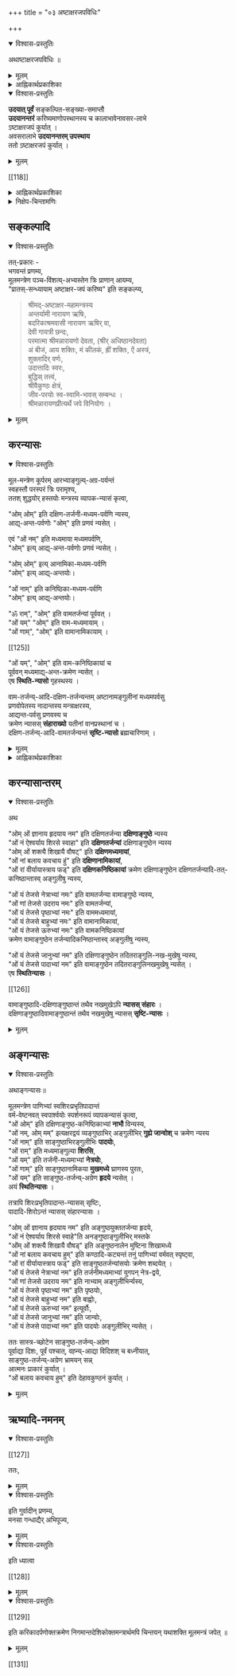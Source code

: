 +++
title = "०३ अष्टाक्षरजपविधिः"

+++

<details open><summary>विश्वास-प्रस्तुतिः</summary>

अथाष्टाक्षरजपविधिः ॥
</details>

<details><summary>मूलम्</summary>

अथाष्टाक्षरजपविधिः ॥
</details>

<details><summary>आह्निकार्थप्रकाशिका</summary>

ततोऽष्टाक्षरजपम् आह – **अथाष्टाक्षरजप** इति ।  
मया प्रदर्श्यत इति शेषः ।  
आचमन-प्रकरणोदाहृत-वचनानुसारेण  
सन्ध्यान्ताचमनम् एकं कृत्वा  
मूल-मन्त्र-जपः कार्य इति बोध्यम् ।  
तदुक्तं – 

> मद्-भक्ता ये नर-श्रेष्ठा  
मद्गता मत्परायणाः ।  
मद्-याजिनो मन्-नियमास्  
**तान्** प्रयत्नेन **पूजयेत्** ॥  
तेषान्तु पावनायाहं  
नित्यम् एव युधिष्ठिर ।  
उभे सन्ध्ये **ऽधितिष्ठामि**  
ह्य् अस्कन्नं तद्-व्रतम् मम ॥  
तस्माद् अष्टाक्षरम् मन्त्रं  
मद्-भक्तैर् वीत-कल्मषैः ।  
सन्ध्या-कालेषु **जप्तव्यं**,  
सततञ् चात्म-शुद्धये ॥ 

इति श्रीवैष्णव-धर्म-शास्त्रोक्तश्रीमदष्टाक्षरजपोपि सन्ध्यायामवसरे कार्यः इति ।
</details>

<details open><summary>विश्वास-प्रस्तुतिः</summary>

**उदयात् पूर्वं** सङ्कल्पित-सङ्ख्या-समाप्तौ  
**उदयानन्तरं** करिष्यमाणोपस्थानस्य च कालाभावेनावसर-लाभे  
ऽष्टाक्षरजपं कुर्यात् ।  
अवसरालाभे **उदयानन्तरम् उपस्थाय**  
ततो ऽष्टाक्षरजपं कुर्यात् ।
</details>

<details><summary>मूलम्</summary>

उदयात्पूर्वं सङ्कल्पितसङ्ख्यासमाप्तौ उदयानन्तरं करिष्यमाणोपस्थानस्य च कालाभावेनावसरलाभेऽष्टाक्षरजपं कुर्यात् । अवसरालाभे उदयानन्तरमुपस्थाय ततोऽष्टाक्षरजपं कुर्यात् ।
</details>

[[118]]

<details><summary>आह्निकार्थप्रकाशिका</summary>

अत्र गायत्र्य्-उपस्थानात् पूर्वम् एवाष्टाक्षर-जपः आचार्य-पादाभिमत इत्येकेतरोक्तं  
प्रमाण-न्यायाचार्यपाद-श्रीसूक्ति-विरुद्धम् इति  
हृदि निधाय  
उदाहृताचार्य-पाद-श्रीसूक्त्य्-अभिप्रेतार्थम् आह - **उदयात्पूर्वमि**त्यादिना । 

न च 

> सङ्कल्पित-सङ्ख्यात-गायत्री-जपानन्तरम्  
उपस्थानान्तम् असङ्ख्यात-गायत्रीजपोऽनुष्ठेयः ।  
अतो नाष्टाक्षरजपावसर 

इति वाच्यम् - 

असङ्ख्यात-गायत्री-जप-नैष्फल्यस्य गायत्री-जप-प्रकरणे समर्थितत्वेन  
तत्परित्यागेनाष्टाक्षर-जपस्य कार्यत्वात् । 

अत्र वक्तव्यं सर्वं श्रीनिक्षेप-चिन्तामणौ सम्यग् अनुगृहीतम्।   
तद्-अभिप्रेतार्थाः केचन प्रदर्श्यन्ते।  
</details>

<details><summary>निक्षेप-चिन्तामणिः</summary>

"तस्माद् अष्टाक्षरं मन्त्रम्"-इत्यादि-वचन-विहिताष्टाक्षर-जपः  
नित्यः उत काम्य इति विवेचनीयम्,  
एकेतराह्निकपक्षः

> सन्ध्या-काल-विहितस् तज्-जपो नित्यः  
> सततम् इति विहितः काम्यः, 
>
>> सततं चात्मशुद्धये 
>
> इति तत्रैवात्म-शुद्धि-रूप-फल-श्रवणाद् इति ।  

तन्मन्दम् - आचार्यपाद-श्रीसूक्त्य्-अभिप्राय-न्याय-विरोधात्,  
श्री-सच्-चरित्र-रक्षायां 

> कामाधिकारत्वे सम्भवति  
> नित्यत्व-कल्पनायोगात् 

इति, 

> तत्-तद्-वाक्य-प्रकृत-फल-विशेषापेक्षया निषेध  
> इत्य् आसत्तेर् व्यवस्थाप्यम् 

इति चानुगृहीतं,  
प्रकृते आत्म-शुद्धि-कामाधिकारत्वे सम्भवति  
नित्यत्व-कल्पनं न न्याय्यम्।  

यथा +ऊर्ध्वपुण्ड्रविधौ मध्यमा-कनिष्ठिका-निषेधस्य  
निषेध-बोधक-वाक्य-समभिव्याहृत--  
वाक्यावगताङ्गुल्य्-अन्तर-फल-विषयत्वम् आसत्तेर् व्यवस्थापितं, 

सन्ध्याकालेषु जप्तव्यम् इत्य्-अत्रापि  
विधेस् समभिव्याहृत-वाक्य-प्रतिपन्नात्म-शुद्धि-फल-विषयत्वम्  
आसत्तेर् व्यवस्थाप्यम् इति,  
तत्रापि काम्य-विधिरेव । 

यद् अपरोक्तं – 

>> तेषान्तु पावनायाहं  
नित्यम् एव युधिष्ठिर ।  
उभे सन्ध्ये **ऽधितिष्ठामि**  
ह्य् अस्कन्नं तद्-व्रतम् मम ॥  
तस्माद् अष्टाक्षरम् मन्त्रं  
मद्-भक्तैर् वीत-कल्मषैः ।  
सन्ध्या-कालेषु **जप्तव्यं**,  
सततञ् चात्म-शुद्धये ॥
>
> इत्यत्र, शाबरभाष्ये -
>
>> यावज्-जीवम् अग्निहोत्रं जुहोतीत्य् अत्र  
>> जीवन-रूप-निमित्त-नैयत्येनाग्निहोत्रं नियतम् 
>
> इति भाषित-रीत्या सन्ध्याकालयोर् भगवद्-अधिष्ठान-रूप-निमित्तस्य नियतत्त्वेन  
> तन्-निमित्तक-श्रीमद्-अष्टाक्षर-जपस्यापि नियत-तमत्वं  
> सन्ध्या-कालयोस् सिद्धम् 

इति, तन् न  - 

दृष्टान्ते फलाश्रुतेः 'यावज्जीवम्' इति श्रुतेश् च  
निमित्त-नियतत्वाधीन-नित्यत्व-सिद्धाव् अपि,  
'तेषान्तु पावनाये'त्य्-आदिवचने  
पावनत्व-फलार्थ-सन्ध्या-काल-भगवद्-अधिष्ठान-रूप-  
निमित्त-नैयत्यावगमेन दृष्टान्त-वैषम्यात्,

[[119]]

तस्य निमित्तस्य 

> तस्माद् अष्टाक्षरं मन्त्रम् 

इत्यत्र तच्-छब्देन परामर्शात्,  
तद्-धेतुकस्य सन्ध्या-कालाष्टाक्षर-जपस्यात्म-शुद्धि-कामनाधिकारत्वस्य  शब्द-स्वरस-सिद्धत्वात्,  
अन्यथा पावनार्थ-सन्ध्याधिष्ठानं, 'तस्मादि'ति तच्-छब्देन परामृश्य  
तद्धेतुक-सन्ध्या-कालिकाष्टाक्षर-जप-विधानेऽपि नित्यत्वाङ्गीकारे  
तद्-वाक्यं जरद्-गवादि-वाक्यवद् अनन्वितार्थकं स्यात् । 

न चात्मशुद्धिफलकत्वं नित्यत्व-पर्यवसायीति वाच्यं – श्रुतिस्मृतिविरोधात् । 

> वैश्वानरं द्वादशकपालं निर्वपेत्  
> पुत्रे जाते यद् अष्टाकपालो भवति 

इत्यारभ्य, 

> यस्मिन् जात एताम् इष्टिं निर्वपति  
> पूत एव तेजस्व्य् अन्नाद इन्द्रियावी पशुमान् भवति 

इत्यन्तेन काम्य-फलानि प्रतिपाद्य, 

> अप वा एष सुवर्गाल् लोकाच् छिद्यत 

इति प्रत्यवाय-परिहारं श्रुतिर् आह,  
एतच्-छ्रुति-विहित-जातेष्टि-विषयम् अधिकारं 

> प्रत्यवायपरीहारे  
> फलान्तरसमन्विते ।  
> तत्र संवलितं प्राहुर्  
> अधिकारं विचक्षणाः ॥ 

इति शास्त्रीयनियमनाधिकारे ऽन्वगृह्णन् ।  
एतत्-कारिकार्थः श्रीसारास्वादिन्याम् अवलोकनीयः ।  

अत्र पूतत्वं काम्यफलतयोक्तम् -  
स्मृतिरत्नाकरे - 

> येषां जपैश्च होमैश्च पूयन्ते 

इत्युपक्रमात्, 

> एतानि जप्यानि पुनन्ति जन्तून् 

इत्युपसंहाराच्च एते जपाः काम्या इति  
मध्याह्न-सन्ध्यायां गायत्री-व्यतिरिक्त-मन्त्राणां परिशुद्धि-फल-श्रवणेन काम्यत्वोक्तेः,  
अत्रापि काम्यत्वस्यैव वाच्यत्वात् ।  

आश्वमेधिके पञ्चाशीतितमेऽध्याये श्रीवैष्णव-धर्मशास्त्रे युधिष्ठिरः -

> वृथा च कति जन्मानि  
> वृथा दानानि कानि च ।  
> वृथा च जीवितं केषां  
> नराणां पुरुषोत्तम ॥ 

इति वृथा जन्म-दानादिकं पप्रच्छ ।  
श्रीभगवान् वृथा जन्म-दानादिकं विस्तरेण प्रतिपाद्य  
सत्-पात्र-दान-फल-कथनावसरे  
आत्म-शुद्धि-फलक-सन्ध्या-काल-तद्-इतर-कालिकाष्टाक्षर-जपं विधायाध्यायान्ते 

> एवं सर्वास्व् अवस्थासु  
> सर्वदानानि पाण्डव ।  
> मद्भक्तेभ्यः प्रदत्तानि
> स्वर्गमार्गप्रदानि वै ॥ 

इति दानफलमेव प्रतिपादितम् ।  
उपरितनाध्यायेषु च,  
आचार-दोष-ब्राह्मणादि-गुण-दोष-दान-विशेष-फलादिकम् एव प्रपञ्चितम् । 

[[120]]

तत्रैक-नवतितमेऽध्याये – 

> गायत्रीं च यथाशक्ति  
> जप्त्वा सूक्तं च मामकम् ।  
> मन्मयानि च सामानि  
> पौरुषं व्रतमेव तत् ॥  
> ततश् चालोकयेद् अर्कं  
> "हँसश् शुचिषद्" इत्यपि ।  
> प्रदक्षिणं समावृत्य  
> नमस्कृत्य दिवाकरम् ॥ 

इति गायत्री-साम-मन्व्-अशेष-जपानन्तरम्  
उपस्थान-प्रदक्षिण-नमस्कारादिकम् एव क्रमात् प्रतिपादितं,  
मध्ये नाष्टाक्षर-जपो विहितः ।  

एवं च प्रकरणानुगुण्येनात्मशुद्धि-कामनायां  
सन्ध्याकालेषु सततं चाष्टाक्षरजपः कार्य इति सिद्धम् । 

> ततः परं चाध्ययनं  
जपं भागवतो यदा ।  
कुर्यात् स्वाध्यायकालोऽसौ  
कीर्तितो मुनिपुङ्गव ॥  

> अर्चयांश् च ततो देवं  
ततो मन्त्रान् जपन्न् अपि ।  
ध्यायन्न् अपि परं देवं  
कालेषूक्तेषु पञ्चसु ॥ 

> स्वाध्यायश्च  
श्रुति-स्मृतीतिहास--  
मन्त्र-जप--  
सत्-संवाद+  
अध्यात्म-शास्त्र-श्रवण-प्रवचनाद्य्-आत्मा, 

> अत्र परिपूर्ण-ज्ञानस्य उपबृंहण-निरपेक्षस्याधिकारि-विशेषस्य  
द्वि-षड्--अष्ट--षड्-अक्षर--द्वयादि-जप एव स्वाध्याय इति,  
तत्र तद्-विधिः,  
अत एव रहस्याम्नाये वेदान्तर-निषेधेन द्वि-षट्क-मात्र-स्वाध्याय-विधानं निर्व्यूढं, 

> सङ्ग्रह-रुचीनां महामन्त्र-सक्तानां च  
> सर्व-सार-भूत-व्यापक-मन्त्र-जपोपदेशः

इति नारदीय-संहिता-वचन--वङ्गिवंशेश्वरकारिका--श्रीपाञ्चरात्ररक्षावाक्यैः  
स्वाध्यायकाल एवाष्टाक्षर-जपो नित्य इत्य् अवगम्यते,  
फलाश्रवणात् ।+++(5)+++  

श्रीचरम-श्लोकाधिकारे 

> तस्माद् अष्टाक्षरं मन्त्रम् 

इति कृत्स्नवचनम् उपादाय - 

> இப்புடைகளிலுள்ள வைகளெல்லாம் अवश्यकर्तव्य ங்களான नित्यनैमित्तिक ங்களுக்கு विरोध ம் வாராதபடி அவற்றுக்குப் போக்கிமிக்க காலத்திலேயாகக் கடவது 

इति तस्यावश्य-कर्तव्य-सन्ध्याद्य्-अनविरुद्ध-काल-कर्तव्यत्वाभिधानात् । उपरि 

> श्रौत-स्मार्ताविरुद्धेषु कालेषु जपमाचरेत् 
>
> என்று நாரதாதிகளுஞ் சொன்னார்கள் 

इति श्रीसूक्त्यापि  
श्रुति-स्मृति-विहित-सन्ध्याद्यनविरुद्धकाल एव  
भारतेतिहासाश्वमेधिक-पर्व-स्थ--  
श्रीवैष्णव-धर्म-शास्त्र-विहिताष्टाक्षर-जपाचरणं न्याय्यम् इति प्रतीयते । 

श्रीन्यायपरिशुद्धौ 

> आचारे धर्मशास्त्राणि 

इत्य् अनुगृहीतत्वेनाधिकृत-धर्म-शास्त्र-विहित--सान्ध्य-कर्माद्य्-उपरोधेनाचार+अनधिकृतेतिहास-विहिताष्टाक्षर-जपो नाचार्य-पादाभिमतः ।+++(4)+++  
स्मृत्यधिकरण-श्रीभाष्ये धर्मशास्त्रस्य  
कर्मभागोपबृंहणत्वस्य+ इतिहास-पुराणयोर् वेदान्तोपबृंहणत्वस्यानुगृहीतत्वाच् चायम् अर्थस् सिद्धः ।

[[121]]

श्रीपाञ्चरात्ररक्षायां गायत्रीजपविध्य्-अनन्तरं 

> न च क्रमन्न च हसन् 

इत्यादिना 

> इत्यादयश्च जपकालनियमाः 

इति जपकाल-नियमम् उक्त्वा 

> मद्भक्ता ये नरश्रेष्ठाः 

इत्यादिना 

> श्रीवैष्णव-धर्मशास्त्रोक्त-श्रीमद्-अष्टाक्षर-जपोऽपि  
> यथाशक्ति सन्ध्यायाम् अवसरे कार्यः 

इति अष्टाक्षरजपं प्रसङ्गाद् अभिधाय,  
'प्राणायामेने'त्यादिना गायत्री-जप-विशेषम् उक्त्वा,  
गायत्र्य्-अष्टाक्षरादि-जप-साधारण्येन  
जपस्थान-गणन-साधन--तत्-प्रकार--जप-प्रभाव--  
जप-मध्य-गत-गुरु-वैष्णवीय-सम्भाषणादि-पूजानुमति--  
सप्रणव-सङ्ख्यात-मानस-जपादिकं कथितम् ।  

उपस्थानात् पूर्वम् एवाष्टाक्षरजपः आचार्यपादाभिमत  
इति वदद्भिः पाठ-क्रम एव नियामक इति वक्तव्यम् । 

> प्राङ्मुखः प्राग्-उदङ्-मुखो वा तिष्ठन्  
> गायत्रीम् आवर्त्य  
> पूर्ववत् कृत-प्राणायाम-त्रयः  
> सन्ध्योपस्थान-सङ्कल्प-पूर्वकम्  
> उत्तमे शिखर इति मन्त्रेण  
> गायत्रीम् अनुज्ञाप्य 

इत्य्-आदि-श्रीसूक्तौ क्त्वा-श्रुत्या गायत्र्य्-अनन्तरम् उपस्थानक्रमः प्रतीतः ।  
अयं च क्रमः श्रीपाञ्चरात्ररक्षायां 

> स्वसूत्रविहितम् एव सन्ध्योपासनादिकं कर्तृम् उचितम् 

इत्यत्र साधकतया उदाहृतैः, 

> पाद्मे च शौचाचमन-दन्त-धावन-स्नानानि यथा-क्रमं विधायानन्तरम् एवं सन्ध्योपासनम् उक्तम् 
>
>> आचम्य प्रोक्षयेद् दर्भ-  
> वारिभिर् मन्त्रवत् तनुम् ।

इत्य्-आद्य्-उदाहृतैः 

> तर्पयेद् उपविश्याथ  
तत्तन्-मन्त्रम् उदीरयन् ।  
देवादीन् सलिले तिष्ठन्  
सावित्रीं प्राङ्मुखो जपेत् ॥  
यावत्-सूर्योदयं दृष्ट्वा  
प्राञ्जलिस् तिमिरापहम् ।  
उपस्थाय स्वशाखोक्तैः  
मन्त्रैर्ध्येयं हृदि स्थितम् ॥ 

इति वचनैः,

[[122]]

> प्राङ्मुखस् सावित्रीं सहस्रकृत्वः आवर्तयेद् 

इत्यादिभिः 

> त्रिभिश्च प्राणायामैस्  
तांस् ततो ब्रह्म-हृदयेन  
वारुणीभ्यां सायम् उपतिष्ठते  
"इमं मे वरुण", "तत्त्वायामी"ति द्वाभ्यां,  

> एवं प्राङ्मुखः प्रातस् तिष्ठन्  
मैत्रीभ्याम् अहर् अहर् उपतिष्ठते,  
"मित्रस्य चर्षणीधृतः" "मित्रो जनान् यातयती"ति द्वाभ्यां, 

> दर्भेष्व् आसीनो दर्भान् धारयमाणः  
सावित्रीं सहस्रकृत्वः आवर्तयेत्  
शतकृत्वो ऽपरिमितकृत्वो वा, दशवारम् ।  
अथादित्यम् उपतिष्ठते,  
"उद् वयन् तमसस्परि, उदुत्यं चित्रं, तच्चक्षुर् देवहितं, य उदगात्" 

इति बोधायन-धर्म-सूत्र-वाक्यैश् च  
श्रौत-क्रमेण प्रतिपादितम् । 

गायत्री-जपोपस्थान-क्रमम् अनुसृत्याचार्यपादानुगृहीतः ।  
आचार्यपादोदाहृतेषु 

> गायत्री-जप-पर्यन्तं  
मन्त्राचमन-पूर्वकम् ।  
सान्ध्यं कर्माखिलं साधु  
समाप्य च यथाविधि ॥
>
> ततः स्व-कर्म-भोक्तारम्  
आदित्यान्तर्-अवस्थितम् ।  
उपस्थाय स्वकैर्मन्त्रैर्  
नारायणम् अतन्द्रितः ॥

> आदित्यान्तः-स्थितस्यार्घ्यं  
वितीर्य परमात्मनः ।  
प्रतिपादिकया विष्णोः  
सावित्र्या तं जपेद्-धरिम् ॥
>
> ध्यायन् जप्त्वोपतिष्ठेत  
तम् एव पुरुषोत्तमम् ।  

इति वङ्गिवंशेश्वर-नारायणमुनिवचनेषु जप्त्वा  
‘ततः’ इति श्रुत्यैव गायत्री-जपानन्तरम् उपस्थानक्रमोऽवगतः । 

> एवं **जपित्वा** गायत्रीम्  
**उपस्थाय** दिवाकरम् ।  
सूर्यस्याभिमुखं **जप्त्वा**  
गायत्रीं नियतात्मवान् ॥  
**उपस्थानं** ततः कृत्वा  
**नमस्कुर्यात्** ततो हरिम् ।  
एवं जप्त्वा यथाशक्ति  
ह्युदिते तु दिवाकरे ॥  
उत्तमेत्यनुवाकेन  
उद्वास्य तु यथागतम् 

इति वासिष्ठसंहिता-वृद्धहारीत-स्मृतिरत्नाकर-स्थ-वचनैः  
श्रौतक्रमेण गायत्री-जपानन्तर्यम्  
उपस्थाने प्रतीयते । 

पाठक्रमात् श्रौतक्रमस्य बलीयस्त्वं सर्वमीमांसकसम्मतम्,  
अनुगृहीतं च श्रीभाष्ये अर्चिरादिपादे । 

[[123]]

यद्य्-अष्टाक्षर-जपः उपस्थानात् पूर्वं नियमेनाचार्यपादाभिप्रेतः, तदा 

> प्राङ्मुखः प्राग्-उदङ्मुखो वा तिष्ठन्  
> गायत्रीमावर्त्य

इत्यनन्तरं, 

> अष्टाक्षरं जप्त्वा पूर्ववत् कृत-प्राणायामत्रयः 

इत्यादिवाक्यं रचनीयं स्यात्, न तथा रचितम् ।

> सन्ध्याकालेषु जप्तव्यम् 

इति वचन-विहिताष्टाक्षर-जपस्योदयात् पूर्वं सङ्कल्पित-समाप्तौ  
उदयानन्तरं पूर्वोपदर्शितार्ध-प्रहर-पर्यन्त-सन्ध्याकाल-करणेऽपि विधेश् चारितार्थ्य-सम्भवात्,  
तद्-वचन-बलेन  
पञ्चरात्र-स्मृति-वचन-सम्प्रदायोक्त्य्-आचार्य-पाद-श्री-सूक्त्य्-अवगत-  
प्रदर्शित-श्रौत-क्रम-बाधो न युक्त एव । किं बहुना स्मृतिरत्नकरे – 

> किञ्चिद् अभ्युदिते रवौ 

इति विहित-माघ-स्नानं स्त्री-शूद्रादि-विषयम् इति व्यवस्थाप्योक्तं — 

> विप्रादि-विषये तु सन्ध्यातिक्रम-दोषो दुर्वारस् स्यात्,  
> मार्जनाद्य्-उपस्थानान्तम् एक-कर्मत्वेन  
> मध्ये कर्मान्तरानुष्ठानायोगात्,  
> ‘उदयन्तं दिवाकरम्' इति उदय-काल-सूर्योपस्थान-विधानाच् च  
> किञ्चिद्-अभ्युदिते स्नात्वा ऽनुष्ठाने  
> मासं +++(यावत्)+++ सन्ध्यातिक्रमेणाशुचित्व-कर्मानर्हत्व-शूद्रत्वादिदोषाः प्रसज्येरन् 

इति  
मार्जनाद्य्-उपस्थानान्तम् एकं कर्म +इति  
मध्ये माघस्नानादि-क्रियानुष्ठाने दोषाश् च  
प्रतिपादिताः । 

इतराह्निके -

> माघस्नानस्य नित्यत्वात्  
किञ्चिदभ्युदिते रवौ ।  
स्त्रीणां स्मृतं द्विजानान्तु  
प्रागादित्योदयाद् इति ।  
किञ्चिद्-अभ्युदिते भानौ  
माघस्नाने कृते द्विजैः ।  
सन्ध्यातिक्रम-दोषेण  
महान् दाषो भवेद् ध्रुवम् ।  
प्रोक्षणादेर् उपस्थानान्तस्यैकत्वेन कर्मणः ॥ 

इति रत्नाकरानुसारः कृतः ।  
न हि "कर्मणि क्रियान्तरम्" इति मीमांसक-घोषितम् ।  

श्रीमद्-अष्टाक्षर-जपः  
न श्रुति-स्मृति-विहित-सान्ध्य-कर्माङ्गाद्य्-अन्तर्-भूतः, मानाभावात् । 

[[124]]

अत 

> उपस्थानान्त-सान्ध्य-कर्म-मध्ये  
उपस्थानोपरोधेन क्रियान्तराष्टाक्षर-जप-कर्तव्यत्व-कथनं  
प्रमाणाचार्य-पाद-श्रीसूक्ति--स्व-मूल-ग्रन्थ--स्वोक्ति--मीमांसक-वाक्य-विरुद्धम् 

इति,  

>> उपस्थानात् पूर्वम् एवाष्टाक्षर-जप-पक्षः आचार्यपादाभिमत 
>
> इति कथनम् अविमर्श-कृतम् 

इति सद्-उपदेश--पूर्वकाचार्यपाद-सर्व-श्रीसूक्ति--मीमांसा-न्याय-विमर्श-कृद्भिर् अनुसन्धेयम् ।  

अष्टाक्षर-जप-प्रभावादिकं तत्र तत्रोक्तं द्रष्टव्यम् ।
</details>

## सङ्कल्पादि
<details open><summary>विश्वास-प्रस्तुतिः</summary>

तत्-प्रकारः -  
भगवन्तं प्रणम्य,  
मूलमन्त्रेण पञ्च-विंशत्य्-अभ्यस्तेन त्रिः प्राणान् आयम्य,  
"प्रातस्-सन्ध्यायाम् अष्टाक्षर-जपं करिष्य" इति सङ्कल्प्य,  

> श्रीमद्-अष्टाक्षर-महामन्त्रस्य  
> अन्तर्यामी नारायण ऋषिः,  
> बदरिकाश्रमवासी नारायण ऋषिर् वा,  
> देवी गायत्री छन्दः,  
> परमात्मा श्रीमन्नारायणो देवता,  (श्रीर् अधिष्ठानदेवता)  
> अं बीजं, आय शक्तिः, मं कीलकं, ह्रीं शक्तिः, ऐं अस्त्रं,  
> शुक्लादिर् वर्णः,  
> उदात्तादिः स्वरः,  
> बुद्धिस् तत्त्वं,  
> श्रीवैकुण्ठः क्षेत्रं,  
> जीव-परयोः स्व-स्वामि-भावस् सम्बन्धः ।  
> श्रीमन्नारायणप्रीत्यर्थे जपे विनियोगः । 
</details>

<details><summary>मूलम्</summary>

तत्प्रकारः - भगवन्तं प्रणम्य, मूलमन्त्रेण पञ्चविंशत्यभ्यस्तेन त्रिःप्राणानायम्य, प्रातस्सन्ध्यायामष्टाक्षरजपं करिष्य सति सङ्कल्प्य, श्रीमदष्टाक्षरमहामन्त्रस्य अन्तर्यामी नारायण ऋषिः, बदरिकाश्रमवासी नारायण ऋषिर्वा, देवी गायत्री छन्दः, परमात्मा श्रीमन्नारायणो देवता,  (श्रीरधिष्ठानदेवता) अं बीजं, आय शक्तिः, मं कीलकं, ह्रीं शक्तिः, ऐं अस्त्रं, शुक्लादिर्वर्णः, उदात्तादिः स्वरः, बुद्धिस्तत्वं, श्रीवैकुण्ठः क्षेत्रं, जीवपरयोः स्वस्वामिभावस्सम्बन्धः । श्रीमन्नारायणप्रीत्यर्थे जपे विनियोगः ।
</details>

## करन्यासः
<details open><summary>विश्वास-प्रस्तुतिः</summary>

मूल-मन्त्रेण कूर्परम् आरभ्याङ्गुल्य्-अग्र-पर्यन्तं  
स्वहस्तौ परस्परं त्रिः परामृश्य,  
ततश् शुद्धयोर् हस्तयोः मन्त्रस्य व्यापक-न्यासं कृत्वा,  

"ओम् ओम्" इति दक्षिण-तर्जनी-मध्यम-पर्वणि न्यस्य,  
आद्य्-अन्त-पर्वणोः "ओम्" इति प्रणवं न्यसेत् ।  

एवं "ओं नम्" इति मध्यमाया मध्यमपर्वणि,  
"ओम्" इत्य् आद्य्-अन्त-पर्वणोः प्रणवं न्यसेत् ।  

"ओम् ओम्" इत्य् आनामिका-मध्यम-पर्वणि  
"ओम्" इत्य् आद्य्-अन्तयोः।  

"ओं नाम्" इति कनिष्ठिका-मध्यम-पर्वणि  
"ओम्" इत्य् आद्य्-अन्तयोः।   

"ॐ राम्", "ओम्" इति वामतर्जन्यां पूर्ववत् ।  
"ओं यम्" "ओम्" इति वाम-मध्यमायाम् ।  
"ओं णाम्", "ओम्" इति वामानामिकायाम् । 

[[125]]

"ओं यम्", "ओम्" इति वाम-कनिष्ठिकायां च  
पूर्ववन् मध्यमाद्य्-अन्त-क्रमेण न्यसेत् ।  
एष **स्थिति-न्यासो** गृहस्थस्य । 

वाम-तर्जन्य्-आदि-दक्षिण-तर्जन्यन्तम् अष्टानामङ्गुलीनां मध्यमपर्वसु  
प्रणवोपेतस्य नादान्तस्य मन्त्राक्षरस्य,  
आद्यन्त-पर्वसु प्रणवस्य च  
क्रमेण न्यासस् **संहाराख्यो** यतीनां वानप्रस्थानां च ।  
दक्षिण-तर्जन्य्-आदि-वामतर्जन्यन्तं **सृष्टि-न्यासो** ब्रह्मचारिणाम् । 
</details>

<details><summary>मूलम्</summary>

मूलमन्त्रेण कूर्परमारभ्याङ्गुल्यग्रपर्यन्तं स्वहस्तौ परस्परं त्रिः परामृश्य, ततश्शुद्धयोर्हस्तयोः मन्त्रस्य व्यापकन्यासं कृत्वा, ओमोमिति दक्षिणतर्जनीमध्यमपर्वणि न्यस्य, आद्यन्तपर्वणोः ओमिति प्रणवं न्यसेत् । एवं ओं नमिति मध्यमाया मध्यमपर्वणि, ओमित्याद्यन्तपर्वणोः प्रणवं न्यसेत् । ओमोमित्यानामिकामध्यमपर्वणि ओमित्याद्यन्तयोः। ओं नामिति कनिष्ठिकामध्यमपर्वणि ओमित्याद्यन्तयोः । औं रां ओमिति वामतर्जन्यां पूर्ववत् । ओं यं ओमिति वाममध्यमायाम् । ओं णां ओमिति वामानामिकायाम् ।

[[125]]

ओं यं ओमिति वामकनिष्ठिकायां च पूर्ववन्मध्यमाद्यन्तक्रमेण न्यसेत् । एष स्थितिन्यासो गृहस्थस्य । वामतर्जन्यादिदक्षिणतर्जन्यन्तम् अष्टानामङ्गुलीनां मध्यमपर्वसु प्रणवोपेतस्य नादान्तस्य मन्त्राक्षरस्य आद्यन्तपर्वसु प्रणवस्य च क्रमेण न्यासस्संहाराख्यो यतीनां वानप्रस्थानां च । दक्षिणतर्जन्यादिवामतर्जन्यन्तं सृष्टिन्यासो ब्रह्मचारिणाम् । 
</details>


<details><summary>आह्निकार्थप्रकाशिका</summary>

अथाष्टाक्षरजपप्रकारमाह **तत्प्रकार** इत्यादिना ।  
पाद्मे चर्यापादे तृतीयाध्याये -

> तलं पृष्ठं च करयोश्शोधयित्वास्त्रविद्यया ।  
अङ्गुलीनां च सर्वासां पर्वस्वाद्यन्तवर्तिषु ॥  
इष्यते प्रणवन्यासः मध्यमेषु च पर्वसु ।  
मन्त्राक्षराणि विन्यस्य न्यास एष सनातनः ॥  
पर्वदक्षिणतर्जन्याः प्रक्रम्याङ्गुलिपर्वसु ।  
दक्षिणेतरतर्जन्याः पर्वान्तं साधकोत्तमः ॥  
सृष्टिन्यासमिमं कुर्यात् व्यत्यासे न तु संहृतिः ।  
प्रक्रम्य तर्जनीपर्वकनिष्ठापर्वविश्रमः ॥  
स्थितावष्टाक्षरस्यैष मन्त्रन्यास उदीरितः ।


> ताभ्यां पादादिमूर्द्धान्तं देहे न्यस्येत्समन्ततः ॥  
व्यापकं कञ्चुकं यद्वत् मन्त्रस्त्वक्षरशस्ततः ।  
मूर्ध्नि नेत्रे मुखे चित्ते नाभ्यां गुह्ये च जानुनि ॥
>
> [[130]]
>
> चरणौ क्रमशः सृष्टौ न्यासो मन्त्रस्य इष्यते ।  
विपरीतक्रमो ज्ञेयः संहृतौ पालने पुनः ॥  
नाभ्यादिहृदयान्तेषु न्यासोऽङ्गेषु प्रकीर्तितः ।  
अष्टाक्षरस्य मन्त्रस्य स्थानान्येतानि, तानि च  …॥

> मूर्ध्नि मध्यमयाङ्गुल्या तर्जन्या सा च चक्षुषोः ।  
न्यसेन्मुखेऽनामिकया चाङ्गुष्ठेन च मन्त्रवित् ॥  
अङ्गुष्ठतर्जनीभ्यान्तु हृदये न्यसनं भवेत् ।  
तथाङ्गुष्ठकनिष्ठाभ्यां नाभौ न्यासः प्रशस्यते ॥  
विनाङ्गुष्ठेन शेषाभिः गुह्ये जानुनि चोभयोः ।  
समस्ताभिश्चरणयोरित्यष्टाक्षरभूमयः ॥

इति सङ्ग्रहेण करन्यासाङ्गन्यासभेदाः प्रदर्शिताः ।  
पराशरसंहितायाम् –

> अष्टाक्षरस्य मन्त्रस्य  
नरनारायणेति च ।  
ऋषिं चोक्त्वा ततो देवं  
नरनारायणेति च ॥

वासिष्ठसंहितायाम्

> अष्टाक्षरस्य मन्त्रस्य  
ऋषिर्नारायणः स्मृतः ।  
छन्दश्च देवी गायत्री  
देवो नारायणस्स्वयम् ॥

इति ऋष्यादिकं प्रदर्शितम् ।

> ऋषयेऽष्टाक्षरस्यान्तर्यामिणे हरये नमः

इति वङ्गिवंशेश्वरोक्तेः अन्तर्यामी नारायण ऋषिरित्युक्तम् ।  
भाष्यकारानुक्तो मन्त्र-न्यासस्  
तच्-छिष्याद्य्-उक्त-प्रकारेणानुष्ठेय  
इति ज्ञापनाय इत्य्  
आचार्यपाद-श्रीसूक्तेर्  
वङ्गिवंशेश्वरोक्त-न्यासादिकम् अत्रानुगृहीतम् ।
</details>

## करन्यासान्तरम्
<details open><summary>विश्वास-प्रस्तुतिः</summary>

अथ  

"ओम् ओं ज्ञानाय हृदयाय नम" इति दक्षिणतर्जन्या **दक्षिणाङ्गुष्ठे** न्यस्य  
"ओं नं ऐश्वर्याय शिरसे स्वाहा" इति **दक्षिणतर्जन्यां** दक्षिणाङ्गुष्ठेन न्यस्य  
"ओम् ओं शक्त्यै शिखायै वौषट्" इति **दक्षिणमध्यमायां**,  
"ओं नां बलाय कवचाय हुं" इति **दक्षिणानामिकायां**,  
"ओं रां वीर्यायास्त्राय फड्" इति **दक्षिणकनिष्ठिकायां** क्रमेण दक्षिणाङ्गुष्ठेन दक्षिणतर्जन्यादि-तत्-कनिष्ठान्तास्व् अङ्गुलीषु न्यस्य,  

"ओं यं तेजसे नेत्राभ्यां नमः" इति वामतर्जन्या वामाङ्गुष्ठे न्यस्य,  
"ओं णां तेजसे उदराय नमः" इति वामतर्जन्यां,  
"ओं यं तेजसे पृष्ठाभ्यां नमः" इति वाममध्यमायां,  
"ओं यं तेजसे बाहुभ्यां नमः" इति वामानामिकायां,  
"ओं यं तेजसे ऊरुभ्यां नमः" इति वामकनिष्ठिकायां  
क्रमेण वामाङ्गुष्ठेन तर्जन्यादिकनिष्ठान्तास्व् अङ्गुलीषु न्यस्य, 

"ओं यं तेजसे जानुभ्यां नम" इति दक्षिणाङ्गुष्ठेन तदितराङ्गुलि-नख-मुखेषु न्यस्य,  
"ओं यं तेजसे पादाभ्यां नम" इति वामाङ्गुष्ठेन तदितराङ्गुलिनखमुखेषु न्यसेत् ।  
एष **स्थितिन्यासः** । 

[[126]]

वामाङ्गुष्ठादि-दक्षिणाङ्गुष्ठान्तं तथैव नखमुखेऽपि **न्यासस् संहारः** ।  
दक्षिणाङ्गुष्ठादिवामाङ्गुष्ठान्तं तथैव नखमुखेषु न्यासस् **सृष्टि-न्यासः** । 
</details>

<details><summary>मूलम्</summary>

अथ ओमों ज्ञानाय हृदयाय नम इति ~~दक्षिणतर्जन्यां दक्षिणाङ्गुष्ठेन~~ न्यस्य ओं नं ऐश्वर्याय शिरसे स्वाहा इति दक्षिणतर्जन्यां दक्षिणाङ्गुष्ठेन न्यस्य ओ मों शक्त्यै शिखायै वौषट् इति दक्षिणमध्यमायां, ओं नां बलाय कवचाय हुं इति दक्षिणानामिकायां, ओं रां वीर्यायास्त्राय फडिति दक्षिणकनिष्ठिकायां क्रमेण दक्षिणाङ्गुष्ठेन दक्षिणतर्जन्यादितत्कनिष्ठान्तास्वङ्गुलीषु न्यस्य, ओं यं तेजसे नेत्राभ्यां नमः इति वामतर्जन्या वामाङ्गुष्ठे न्यस्य, ओं णां तेजसे उदराय नमः इति वामतर्जन्यां, ओं यं तेजसे पृष्ठाभ्यां नमः इति वाममध्यमायां, ओं यं तेजसे बाहुभ्यां नमः इति वामानामिकायां, ओं यं तेजसे ऊरुभ्यां नमः इति, वामकनिष्ठिकायां क्रमेण वामाङ्गुष्ठेन तर्जन्यादिकनिष्ठान्तास्वङ्गुलीषु न्यस्य, ओं यं तेजसे जानुभ्यां नम इति दक्षिणाङ्गुष्ठेन तदितराङ्गुलिनखमुखेषु न्यस्य, ओं यं तेजसे पादाभ्यां नम इति वामाङ्गुष्ठेन तदितराङ्गुलिनखमुखेषु न्यसेत् । एष स्थितिन्यासः ।

[[126]]

वामाङ्गुष्ठादिदक्षिणाङ्गुष्ठान्तं तथैव नखमुखेऽपि न्यासस्संहारः । दक्षिणाङ्गुष्ठादिवामाङ्गुष्ठान्तं तथैव नखमुखेषु न्यासस्सृष्टिन्यासः ।
</details>

## अङ्गन्यासः
<details open><summary>विश्वास-प्रस्तुतिः</summary>

अथाङ्गन्यासः॥ 

मूलमन्त्रेण पाणिभ्यां स्वशिरःप्रभृतिपादान्तं  
वर्म-वेष्टनवत् स्वपार्श्वयोः स्पर्शनरूपं व्यापकन्यासं कृत्वा,  
"ओं ओम्" इति दक्षिणाङ्गुष्ठ-कनिष्ठिकाभ्यां **नाभौ** विन्यस्य,  
"ओं नम्, ओम् मम्" इत्यक्षरद्वयं व्यङ्गुष्ठाभिर् अङ्गुलीभिर् **गुह्ये जान्वोश्** च क्रमेण न्यस्य  
"ओं नाम्" इति साङ्गुष्ठाभिरङ्गुलीभिः **पादयोः**,  
"ओं राम्" इति मध्यमाङ्गुल्या **शिरसि**,  
"ओं यम्" इति तर्जनी-मध्यमाभ्यां **नेत्रयोः**,  
"ओं णाम्" इति साङ्गुष्ठानामिकया **मुखमध्ये** घ्राणस्य पुरतः,  
"ओं यम्" इति साङ्गुष्ठ-तर्जन्य्-अग्रेण **हृदये** न्यसेत् ।  
अयं **स्थितिन्यासः** ।  

तत्रापि शिरःप्रभृतिपादान्त-न्यासस् सृष्टिः,  
पादादि-शिरोऽन्तं न्यासस् संहारन्यासः । 

"ओम् ओं ज्ञानाय हृदयाय नम" इति अङ्गुष्ठयुक्ततर्जन्या हृदये,  
"ओं नं ऐश्वर्याय शिरसे स्वाहे"ति अनङ्गुष्ठाङ्गुलीभिर् मस्तके  
"ओंम् ओं शक्त्यै शिखायै वौषड्" इति अङ्गुष्ठनालेन मुष्टिना शिखामध्ये  
"ओं नां बलाय कवचाय हुम्" इति कण्ठादि-कट्यन्तं तनुं पाणिभ्यां वर्मवत् स्पृष्ट्वा,  
"ओं रां वीर्यायास्त्राय फड्" इति साङ्गुष्ठतर्जन्यांसयोः क्रमेण शब्दयेत् ।  
"ओं यं तेजसे नेत्राभ्यां नम" इति तर्जनीमध्यमाभ्यां युगपन् नेत्र-द्वये,  
"ओं णां तेजसे उदराय नम" इति नाभ्याम् अङ्गुलीभिर्न्यस्य,  
"ओं यं तेजसे पृष्ठाभ्यां नम" इति पृष्ठयोः,  
"ओं यं तेजसे बाहुभ्यां नम" इति बाह्वोः,  
"ओं यं तेजसे ऊरुभ्यां नम" इत्यूर्वोः,  
"ओं यं तेजसे जानुभ्यां नम" इति जान्वोः,  
"ओं यं तेजसे पादाभ्यां नम" इति पादयोः अङ्गुलीभिर् न्यसेत् ।  

ततः सास्त्र-च्छोटेन साङ्गुष्ठ-तर्जन्य्-अग्रेण  
पूर्वाद्या दिशः, पूर्वं पश्चात्, वह्न्य्-आद्या विदिशश् च बध्नीयात्,  
साङ्गुष्ठ-तर्जन्य्-अग्रेण भ्रामयन् सन्न्  
आत्मनः प्राकारं कुर्यात्  ।  
"ओं बलाय कवचाय हुम्" इति देहावकुण्ठनं कुर्यात् । 
</details>

<details><summary>मूलम्</summary>

अथाङ्गन्यासः मूलमन्त्रेण पाणिभ्यां स्वशिरःप्रभृतिपादान्तं वर्मवेष्टनवत् स्वपार्श्वयोः स्पर्शनरूपं व्यापकन्यासं कृत्वा, ओं ओमिति दक्षिणाङ्गुष्ठकनिष्ठिकाभ्यां नाभौ विन्यस्य, ओं नं ~~ओमोमित्यक्षरद्वयं~~ व्यङ्गुष्ठाभिरङ्गुलीभिर्गुह्ये जान्वोश्च क्रमेण न्यस्य ओं नामिति साङ्गुष्ठाभिरङ्गुलीभिः पादयोः, ओं रामिति मध्यमाङ्गुल्या शिरसि, ओं यमिति तर्जनी-मध्यमाभ्यां नेत्रयोः, ओं णामिति साङ्गुष्ठानामिकया मुखमध्ये घ्राणस्य पुरतः, ओं यमिति साङ्गुष्ठतर्जन्यग्रेण हृदये न्यसेत् । अयं स्थितिन्यासः । तत्रापि शिरःप्रभृतिपादान्तन्यासस्सृष्टिः, पादादिशिरोन्तं न्यासस्संहारन्यासः । ओं ओं ज्ञानाय हृदयाय नम इति अङ्गुष्ठयुक्ततर्जन्या हृदये, ओं नं ऐश्वर्याय शिरसे स्वाहेति अनङ्गुष्ठाङ्गुलीभिर्मस्तके ओंमों शक्त्यै शिखायै वौषडिति अङ्गुष्ठनालेन मुष्टिना शिखामध्ये ओं नां बलाय कवचाय हुमिति कण्ठादिकट्यन्तं तनुं पाणिभ्यां वर्मवत् स्पृष्ट्वा, ओं रां वीर्यायास्त्राय फडिति साङ्गुष्ठतर्जन्यांसयोः क्रमेण शब्दयेत् । ओं यं तेजसे नेत्राभ्यां नम इति तर्जनीमध्यमाभ्यां युगपन्नेत्रद्वये, ओं णां तेजसे उदराय नम इति नाभ्यामङ्गुलीभिर्न्यस्य, ओं यं तेजसे पृष्ठाभ्यां नम इति पृष्ठयोः, ओं यं तेजसे बाहुभ्यां नम इति बाह्वोः, ओं यं तेजसे ऊरुभ्यां नम इत्यूर्वोः, ओं यं तेजसे जानुभ्यां नम इति जान्वोः, ओं यं तेजसे पादाभ्यां नम इति पादयोः अङ्गुलीभिर्न्यसेत् । ततः सास्त्रच्छोटेन साङ्गुष्ठतर्जन्यग्रेण पूर्वाद्या दिशः पूर्वं पश्चात् वह्न्याद्या विदिशश्च बध्नीयात्, साङ्गुष्ठतर्जन्यग्रेण भ्रामयन् सन्नात्मनः प्राकारं कुर्यात् । ओं बलाय कवचाय हुमिति देहावकुण्ठनं कुर्यात् ।
</details>

## ऋष्यादि-नमनम्
<details open><summary>विश्वास-प्रस्तुतिः</summary>

[[127]]

ततः, 
</details>

<details><summary>मूलम्</summary>

[[127]]

ततः, 
</details>


<div class="js_include" url="/AgamaH_vaiShNavaH/shrI-sampradAyaH/prakIrNa-mantrAdi/padyam/aShTAxara-RShyAdi-namaskAraH/"  newLevelForH1="5" includeTitle="false"> </div>  

<details open><summary>विश्वास-प्रस्तुतिः</summary>

इति गुर्वादीन् प्रणम्य,  
मनसा गन्धाद्यैर् अभिपूज्य,
</details>

<details><summary>मूलम्</summary>

इति गुर्वादीन् प्रणम्य,  
मनसा गन्धाद्यैर् अभिपूज्य,
</details>


<div class="js_include" url="/AgamaH_vaiShNavaH/shrI-sampradAyaH/prakIrNa-mantrAdi/padyam/savyam_pAdam/"  newLevelForH1="5" includeTitle="false"> </div>  


<details open><summary>विश्वास-प्रस्तुतिः</summary>

इति ध्यात्वा

[[128]]
</details>

<details><summary>मूलम्</summary>

इति ध्यात्वा

[[128]]
</details>

<div class="js_include" url="/AgamaH_vaiShNavaH/shrI-sampradAyaH/kriyA/kArikA-darpaNaH/omarthAya"  newLevelForH1="5" includeTitle="false"> </div>  


<details open><summary>विश्वास-प्रस्तुतिः</summary>


[[129]]

इति करिकादर्पणोक्तक्रमेण निगमान्तदेशिकोक्तमन्त्रार्थमपि चिन्तयन् यथाशक्ति मूलमन्त्रं जपेत् ॥
</details>

<details><summary>मूलम्</summary>

[[129]]
इति करिकादर्पणोक्तक्रमेण निगमान्तदेशिकोक्तमन्त्रार्थमपि चिन्तयन् यथाशक्ति मूलमन्त्रं जपेत् ॥
</details>



[[131]]